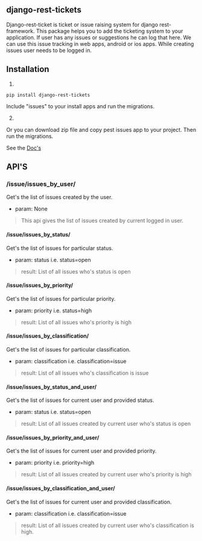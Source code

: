 ## django-rest-tickets
Django-rest-ticket is ticket or issue raising system for django rest-framework. This package helps you to add the ticketing system to your application. If user has any issues or suggestions he can log that here. We can use this issue tracking in web apps, android or ios apps. While creating issues user needs to be logged in.

## Installation
1. 
`pip install django-rest-tickets`

Include "issues" to your install apps and run the migrations.

2.
Or you can download zip file and copy pest issues app to your project. Then run the migrations.

See the [Doc's](http://gauravwagh.github.io/django-rest-tickets/)

## API'S

### /issue/issues_by_user/
Get's the list of issues created by the user.
* param: None
> This api gives the list of issues created by current logged in user.

#### /issue/issues_by_status/
Get's the list of issues for particular status.
* param: status i.e. status=open
> result: List of all issues who's status is open

#### /issue/issues_by_priority/
Get's the list of issues for particular priority.
* param: priority i.e. status=high
> result: List of all issues who's priority is high

#### /issue/issues_by_classification/
Get's the list of issues for particular classification.
* param: classification i.e. classification=issue
> result: List of all issues who's classification is issue

#### /issue/issues_by_status_and_user/
Get's the list of issues for current user and provided status.
* param: status i.e. status=open
> result: List of all issues created by current user who's status is open

#### /issue/issues_by_priority_and_user/
Get's the list of issues for current user and provided priority.
* param: priority i.e. priority=high
> result: List of all issues created by current user who's priority is high

#### /issue/issues_by_classification_and_user/
Get's the list of issues for current user and provided classification.
* param: classification i.e. classification=issue
> result: List of all issues created by current user who's classification is high.
